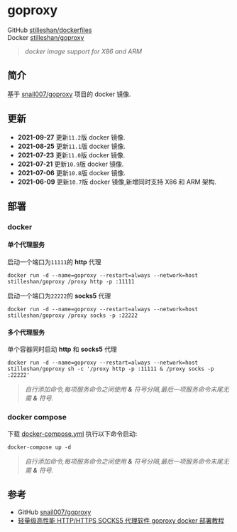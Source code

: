 # goproxy

GitHub [stilleshan/dockerfiles](https://github.com/stilleshan/dockerfiles)  
Docker [stilleshan/goproxy](https://hub.docker.com/r/stilleshan/goproxy)
> *docker image support for X86 and ARM*

## 简介
基于 [snail007/goproxy](https://github.com/snail007/goproxy) 项目的 docker 镜像.

## 更新
- **2021-09-27** 更新`11.2`版 docker 镜像.
- **2021-08-25** 更新`11.1`版 docker 镜像.
- **2021-07-23** 更新`11.0`版 docker 镜像.
- **2021-07-21** 更新`10.9`版 docker 镜像.
- **2021-07-06** 更新`10.8`版 docker 镜像.
- **2021-06-09** 更新`10.7`版 docker 镜像,新增同时支持 X86 和 ARM 架构.

## 部署
### docker
#### 单个代理服务
启动一个端口为`11111`的 **http** 代理
```shell
docker run -d --name=goproxy --restart=always --network=host stilleshan/goproxy /proxy http -p :11111
```

启动一个端口为`22222`的 **socks5** 代理
```shell
docker run -d --name=goproxy --restart=always --network=host stilleshan/goproxy /proxy socks -p :22222
```

#### 多个代理服务
单个容器同时启动 **http** 和 **socks5** 代理
```shell
docker run -d --name=goproxy --restart=always --network=host stilleshan/goproxy sh -c '/proxy http -p :11111 & /proxy socks -p :22222'
```
> *自行添加命令,每项服务命令之间使用 **&** 符号分隔,最后一项服务命令末尾无需 **&** 符号.*

### docker compose
下载 [docker-compose.yml](https://raw.githubusercontent.com/stilleshan/dockerfiles/main/goproxy/docker-compose.yml) 执行以下命令启动:
```shell
docker-compose up -d
```
> *自行添加命令,每项服务命令之间使用 **&** 符号分隔,最后一项服务命令末尾无需 **&** 符号.*

## 参考
- GitHub [snail007/goproxy](https://github.com/snail007/goproxy)
- [轻量级高性能 HTTP/HTTPS SOCKS5 代理软件 goproxy docker 部署教程](https://www.ioiox.com/archives/131.html)

